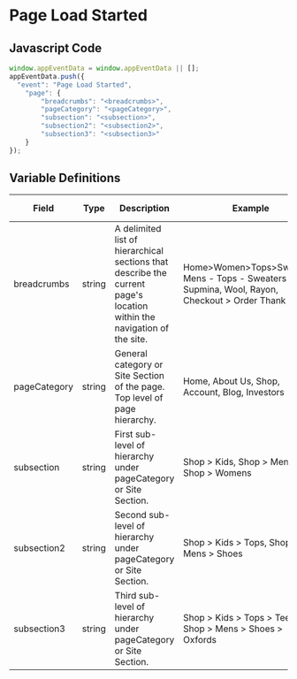 # Page Load Started

## Javascript Code
```js
window.appEventData = window.appEventData || [];
appEventData.push({
  "event": "Page Load Started",
    "page": {
        "breadcrumbs": "<breadcrumbs>",
        "pageCategory": "<pageCategory>",
        "subsection": "<subsection>",
        "subsection2": "<subsection2>",
        "subsection3": "<subsection3>"
    }
});
```

## Variable Definitions

|Field|Type|Description|Example|Pattern|Min Length|Max Length|Minimum|Maximum|Multiple Of|
| --- | --- | --- | --- | --- | --- | --- | --- | --- | --- |
|breadcrumbs|string|A delimited list of hierarchical sections that describe the current page's location within the navigation of the site.|Home>Women>Tops>Sweaters, Mens - Tops - Sweaters - Supmina, Wool, Rayon, Checkout > Order Thank You|||||||
|pageCategory|string|General category or Site Section of the page. Top level of page hierarchy.|Home, About Us, Shop, Account, Blog, Investors|||||||
|subsection|string|First sub-level of hierarchy under pageCategory or Site Section. |Shop > Kids, Shop > Mens, Shop > Womens|||||||
|subsection2|string|Second sub-level of hierarchy under pageCategory or Site Section. |Shop > Kids > Tops, Shop > Mens > Shoes|||||||
|subsection3|string|Third sub-level of hierarchy under pageCategory or Site Section. |Shop > Kids > Tops > Tees, Shop > Mens > Shoes > Oxfords|||||||

